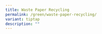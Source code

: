 ```yaml
---
title: Waste Paper Recycling
permalink: /green/waste-paper-recycling/
variant: tiptap
description: ""
---
```

